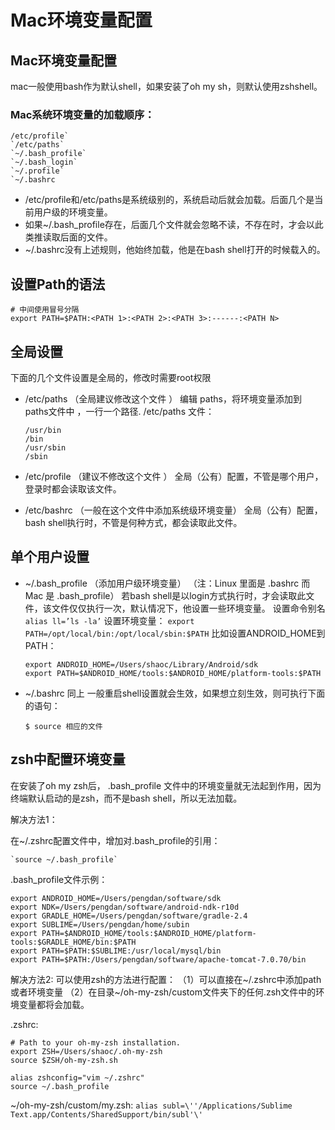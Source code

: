 # Mac环境变量配置



## Mac环境变量配置

mac一般使用bash作为默认shell，如果安装了oh my sh，则默认使用zshshell。

### Mac系统环境变量的加载顺序：

```
/etc/profile`
`/etc/paths`
`~/.bash_profile`
`~/.bash_login`
`~/.profile`
`~/.bashrc
```

- /etc/profile和/etc/paths是系统级别的，系统启动后就会加载。后面几个是当前用户级的环境变量。
- 如果~/.bash_profile存在，后面几个文件就会忽略不读，不存在时，才会以此类推读取后面的文件。
- ~/.bashrc没有上述规则，他始终加载，他是在bash shell打开的时候载入的。

## 设置Path的语法

```
# 中间使用冒号分隔
export PATH=$PATH:<PATH 1>:<PATH 2>:<PATH 3>:------:<PATH N>
```

## 全局设置

下面的几个文件设置是全局的，修改时需要root权限

- /etc/paths （全局建议修改这个文件 ）
  编辑 paths，将环境变量添加到 paths文件中 ，一行一个路径.
  /etc/paths 文件：

  ```
  /usr/bin
  /bin
  /usr/sbin
  /sbin
  ```

- /etc/profile （建议不修改这个文件 ）
  全局（公有）配置，不管是哪个用户，登录时都会读取该文件。

- /etc/bashrc （一般在这个文件中添加系统级环境变量）
  全局（公有）配置，bash shell执行时，不管是何种方式，都会读取此文件。

## 单个用户设置

- ~/.bash_profile （添加用户级环境变量）
  （注：Linux 里面是 .bashrc 而 Mac 是 .bash_profile）
  若bash shell是以login方式执行时，才会读取此文件，该文件仅仅执行一次，默认情况下，他设置一些环境变量。
  设置命令别名
  `alias ll=’ls -la’`
  设置环境变量：
  `export PATH=/opt/local/bin:/opt/local/sbin:$PATH`
  比如设置ANDROID_HOME到PATH：

  ```
  export ANDROID_HOME=/Users/shaoc/Library/Android/sdk
  export PATH=$ANDROID_HOME/tools:$ANDROID_HOME/platform-tools:$PATH
  ```

- ~/.bashrc 同上
  一般重启shell设置就会生效，如果想立刻生效，则可执行下面的语句：

  `$ source 相应的文件`

## zsh中配置环境变量

在安装了oh my zsh后， .bash_profile 文件中的环境变量就无法起到作用，因为终端默认启动的是zsh，而不是bash shell，所以无法加载。

解决方法1：

在~/.zshrc配置文件中，增加对.bash_profile的引用：

```
`source ~/.bash_profile`
```

.bash_profile文件示例：

```
export ANDROID_HOME=/Users/pengdan/software/sdk
export NDK=/Users/pengdan/software/android-ndk-r10d
export GRADLE_HOME=/Users/pengdan/software/gradle-2.4
export SUBLIME=/Users/pengdan/home/subin
export PATH=$ANDROID_HOME/tools:$ANDROID_HOME/platform-tools:$GRADLE_HOME/bin:$PATH
export PATH=$PATH:$SUBLIME:/usr/local/mysql/bin
export PATH=$PATH:/Users/pengdan/software/apache-tomcat-7.0.70/bin
```

解决方法2:
可以使用zsh的方法进行配置：
（1）可以直接在~/.zshrc中添加path或者环境变量
（2）在目录~/oh-my-zsh/custom文件夹下的任何.zsh文件中的环境变量都将会加载。

.zshrc:

```
# Path to your oh-my-zsh installation.
export ZSH=/Users/shaoc/.oh-my-zsh
source $ZSH/oh-my-zsh.sh

alias zshconfig="vim ~/.zshrc"
source ~/.bash_profile
```

~/oh-my-zsh/custom/my.zsh:
`alias subl=\''/Applications/Sublime Text.app/Contents/SharedSupport/bin/subl'\'`